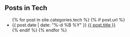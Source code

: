 <h2>Posts in Tech</h2>
<ul>
  {% for post in site.categories.tech %}
    {% if post.url %}
      <li>{{ post.date | date: "%-d %B %Y" }} <a href="{{ post.url }}">{{ post.title }}</a></li>
    {% endif %}
  {% endfor %}
</ul>
